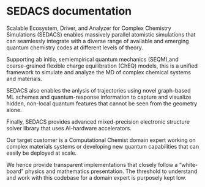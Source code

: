 # SEDACS documentation

Scalable Ecosystem, Driver, and Analyzer for Complex Chemistry Simulations (SEDACS) enables
massively parallel atomistic simulations that can seamlessly integrate with a diverse range
of available and emerging quantum chemistry codes at different levels of theory.

Supporting ab initio, semiempirical quantum mechanics (SEQM),and coarse-grained flexible
charge equilibration (ChEQ) models, this is a unified framework to simulate and analyze the
MD of complex chemical systems and materials.

SEDACS also enables the anlysis of trajectories using novel graph-based ML schemes and
quantum-response information to capture and visualize hidden, non-local quantum features
that cannot be seen from the geometry alone.

Finally, SEDACS provides advanced mixed-precision electronic structure solver library that
uses AI-hardware accelerators.

Our target customer is a Computational Chemist domain expert working on complex materials
systems or developing new quantum capabilities that can easily be deployed at scale.

We hence provide transparent implementations that closely follow a “white-board” physics and
mathematics presentation. The threshold to understand and work with this codebase for a
domain expert is purposely kept low.
